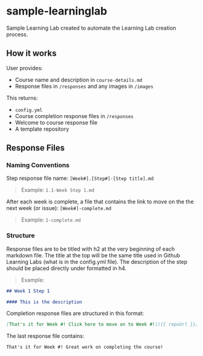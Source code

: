 # sample-learninglab
Sample Learning Lab created to automate the Learning Lab creation process.

## How it works

User provides:
* Course name and description in `course-details.md`
* Response files in `/responses` and any images in `/images`

This returns:
* `config.yml`
* Course completion response files in `/responses`
* Welcome to course response file
* A template repository

## Response Files

### Naming Conventions
Step response file name: `[Week#].[Step#]-[Step title].md`

> Example: `1.1-Week Step 1.md`

After each week is complete, a file that contains the link to move on the the next week (or issue): `[Week#]-complete.md`

> Example: `1-complete.md`

### Structure

Response files are to be titled with h2 at the very beginning of each markdown file. The title at the top will be the same title used in Github Learning Labs (what is in the config.yml file). The description of the step should be placed directly under formatted in h4.

> Example:
```md
## Week 1 Step 1

#### This is the description
```

Completion response files are structured in this format: 
```md
[That's it for Week #! Click here to move on to Week #!]({{ repoUrl }}/issues/#)
```

The last response file contains:
```md
That's it for Week #! Great work on completing the course!
```
